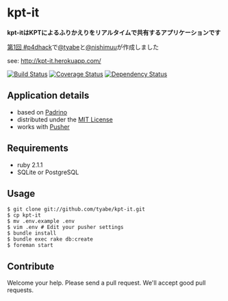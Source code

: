 # kpt-it

__kpt-itはKPTによるふりかえりをリアルタイムで共有するアプリケーションです__

[第1回 #p4dhack](https://github.com/prog4designer/hackathon1st/wiki)で[@tyabe](http://twitter.com/tyabe)と[@nishimuu](http://twitter.com/nishimuu)が作成しました

see: http://kpt-it.herokuapp.com/

[![Build Status](https://travis-ci.org/tyabe/kpt-it.png?branch=master)](https://travis-ci.org/tyabe/kpt-it)
[![Coverage Status](https://coveralls.io/repos/tyabe/kpt-it/badge.png?branch=master)](https://coveralls.io/r/tyabe/kpt-it?branch=master)
[![Dependency Status](https://gemnasium.com/tyabe/kpt-it.png)](https://gemnasium.com/tyabe/kpt-it)

## Application details
* based on [Padrino](http://www.padrinorb.com/)
* distributed under the [MIT License](http://tyabe.mit-license.org/)
* works with [Pusher](http://pusher.com/)

## Requirements
* ruby 2.1.1
* SQLite or PostgreSQL

## Usage
```
$ git clone git://github.com/tyabe/kpt-it.git
$ cp kpt-it
$ mv .env.example .env
$ vim .env # Edit your pusher settings
$ bundle install
$ bundle exec rake db:create
$ foreman start
```

## Contribute
Welcome your help. Please send a pull request. We'll accept good pull requests.
